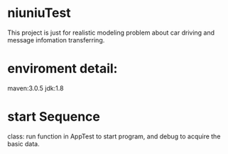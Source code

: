 # niuniuTest

This project is just for realistic modeling problem about car driving and message infomation transferring.

# enviroment detail:
maven:3.0.5 
jdk:1.8

# start Sequence 
class: run function in AppTest to start program, and debug to acquire the basic data.
